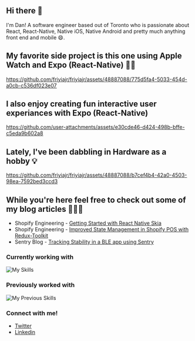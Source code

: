 ## Hi there 👋 

I'm Dan! A software engineer based out of Toronto who is passionate about React, React-Native, Native iOS, Native Android and pretty much anything front end and mobile 😄. 

## My favorite side project is this one using Apple Watch and Expo (React-Native) 👨‍🔬

https://github.com/friyiajr/friyiajr/assets/48887088/775d5fa4-5033-454d-a0cb-c536df023e07

## I also enjoy creating fun interactive user experiances with Expo (React-Native)

https://github.com/user-attachments/assets/e30cde46-d424-498b-bffe-c5eda9b602a8

## Lately, I've been dabbling in Hardware as a hobby 💡

https://github.com/friyiajr/friyiajr/assets/48887088/b7cef4b4-42a0-4503-98ea-7592bed3ccd3

## While you're here feel free to check out some of my blog articles 👨🏻‍💻
* Shopify Engineering - [Getting Started with React Native Skia](https://shopify.engineering/getting-started-with-react-native-skia)
* Shopify Engineering - [Improved State Management in Shopify POS with Redux-Toolkit](https://shopify.engineering/react-redux-toolkit-migration)
* Sentry Blog - [Tracking Stability in a BLE app using Sentry](https://blog.sentry.io/tracking-stability-in-a-bluetooth-low-energy-based-react-native-app)

### Currently working with

![My Skills](https://skillicons.dev/icons?i=ts,js,react,redux,jest,graphql,github)

### Previously worked with

![My Previous Skills](https://skillicons.dev/icons?i=flutter,dart,swift,html,css,java,cpp)

### Connect with me!

* [Twitter](https://twitter.com/wa2goose)
* [Linkedin](https://www.linkedin.com/in/thefriyia/)







